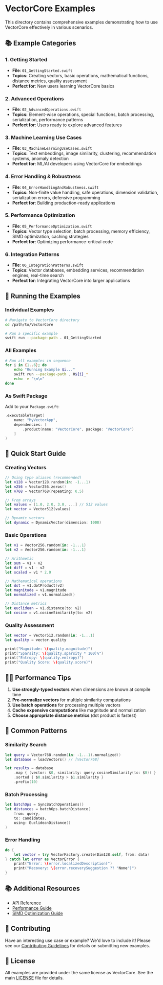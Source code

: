 # VectorCore Examples

This directory contains comprehensive examples demonstrating how to use VectorCore effectively in various scenarios.

## 📚 Example Categories

### 1. Getting Started
- **File**: `01_GettingStarted.swift`
- **Topics**: Creating vectors, basic operations, mathematical functions, distance metrics, quality assessment
- **Perfect for**: New users learning VectorCore basics

### 2. Advanced Operations
- **File**: `02_AdvancedOperations.swift`
- **Topics**: Element-wise operations, special functions, batch processing, serialization, performance patterns
- **Perfect for**: Users ready to explore advanced features

### 3. Machine Learning Use Cases
- **File**: `03_MachineLearningUseCases.swift`
- **Topics**: Text embeddings, image similarity, clustering, recommendation systems, anomaly detection
- **Perfect for**: ML/AI developers using VectorCore for embeddings

### 4. Error Handling & Robustness
- **File**: `04_ErrorHandlingAndRobustness.swift`
- **Topics**: Non-finite value handling, safe operations, dimension validation, serialization errors, defensive programming
- **Perfect for**: Building production-ready applications

### 5. Performance Optimization
- **File**: `05_PerformanceOptimization.swift`
- **Topics**: Vector type selection, batch processing, memory efficiency, SIMD optimization, caching strategies
- **Perfect for**: Optimizing performance-critical code

### 6. Integration Patterns
- **File**: `06_IntegrationPatterns.swift`
- **Topics**: Vector databases, embedding services, recommendation engines, real-time search
- **Perfect for**: Integrating VectorCore into larger applications

## 🚀 Running the Examples

### Individual Examples
```bash
# Navigate to VectorCore directory
cd /path/to/VectorCore

# Run a specific example
swift run --package-path . 01_GettingStarted
```

### All Examples
```bash
# Run all examples in sequence
for i in {1..6}; do
    echo "Running Example $i..."
    swift run --package-path . 0${i}_*
    echo -e "\n\n"
done
```

### As Swift Package
Add to your `Package.swift`:
```swift
.executableTarget(
    name: "MyVectorApp",
    dependencies: [
        .product(name: "VectorCore", package: "VectorCore")
    ]
)
```

## 📖 Quick Start Guide

### Creating Vectors
```swift
// Using type aliases (recommended)
let v128 = Vector128.random(in: -1...1)
let v256 = Vector256.zeros()
let v768 = Vector768(repeating: 0.5)

// From arrays
let values = [1.0, 2.0, 3.0, ...] // 512 values
let vector = Vector512(values)

// Dynamic vectors
let dynamic = DynamicVector(dimension: 1000)
```

### Basic Operations
```swift
let v1 = Vector256.random(in: -1...1)
let v2 = Vector256.random(in: -1...1)

// Arithmetic
let sum = v1 + v2
let diff = v1 - v2
let scaled = v1 * 2.0

// Mathematical operations
let dot = v1.dotProduct(v2)
let magnitude = v1.magnitude
let normalized = v1.normalized()

// Distance metrics
let euclidean = v1.distance(to: v2)
let cosine = v1.cosineSimilarity(to: v2)
```

### Quality Assessment
```swift
let vector = Vector512.random(in: -1...1)
let quality = vector.quality

print("Magnitude: \(quality.magnitude)")
print("Sparsity: \(quality.sparsity * 100)%")
print("Entropy: \(quality.entropy)")
print("Quality Score: \(quality.score)")
```

## 🏃‍♂️ Performance Tips

1. **Use strongly-typed vectors** when dimensions are known at compile time
2. **Pre-normalize vectors** for multiple similarity computations
3. **Use batch operations** for processing multiple vectors
4. **Cache expensive computations** like magnitude and normalization
5. **Choose appropriate distance metrics** (dot product is fastest)

## 🔧 Common Patterns

### Similarity Search
```swift
let query = Vector768.random(in: -1...1).normalized()
let database = loadVectors() // [Vector768]

let results = database
    .map { (vector: $0, similarity: query.cosineSimilarity(to: $0)) }
    .sorted { $0.similarity > $1.similarity }
    .prefix(10)
```

### Batch Processing
```swift
let batchOps = SyncBatchOperations()
let distances = batchOps.batchDistance(
    from: query,
    to: candidates,
    using: EuclideanDistance()
)
```

### Error Handling
```swift
do {
    let vector = try VectorFactory.create(Dim128.self, from: data)
} catch let error as VectorError {
    print("Error: \(error.localizedDescription)")
    print("Recovery: \(error.recoverySuggestion ?? "None")")
}
```

## 📚 Additional Resources

- [API Reference](../Documentation/API_REFERENCE.md)
- [Performance Guide](../Documentation/PERFORMANCE_CHARACTERISTICS.md)
- [SIMD Optimization Guide](../Documentation/SIMD_OPTIMIZATION_GUIDE.md)

## 🤝 Contributing

Have an interesting use case or example? We'd love to include it! Please see our [Contributing Guidelines](../CONTRIBUTING.md) for details on submitting new examples.

## 📝 License

All examples are provided under the same license as VectorCore. See the main [LICENSE](../LICENSE) file for details.